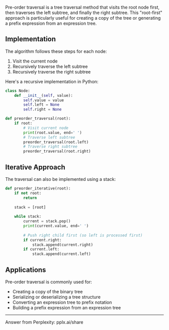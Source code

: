 Pre-order traversal is a tree traversal method that visits the root node first, then traverses the left subtree, and finally the right subtree. This "root-first" approach is particularly useful for creating a copy of the tree or generating a prefix expression from an expression tree.

## Implementation

The algorithm follows these steps for each node:
1. Visit the current node
2. Recursively traverse the left subtree
3. Recursively traverse the right subtree

Here's a recursive implementation in Python:

```python
class Node:
    def __init__(self, value):
        self.value = value
        self.left = None
        self.right = None

def preorder_traversal(root):
    if root:
        # Visit current node
        print(root.value, end=' ')
        # Traverse left subtree
        preorder_traversal(root.left)
        # Traverse right subtree
        preorder_traversal(root.right)
```

## Iterative Approach

The traversal can also be implemented using a stack:

```python
def preorder_iterative(root):
    if not root:
        return
        
    stack = [root]
    
    while stack:
        current = stack.pop()
        print(current.value, end=' ')
        
        # Push right child first (so left is processed first)
        if current.right:
            stack.append(current.right)
        if current.left:
            stack.append(current.left)
```

## Applications

Pre-order traversal is commonly used for:
- Creating a copy of the binary tree
- Serializing or deserializing a tree structure
- Converting an expression tree to prefix notation
- Building a prefix expression from an expression tree

---
Answer from Perplexity: pplx.ai/share